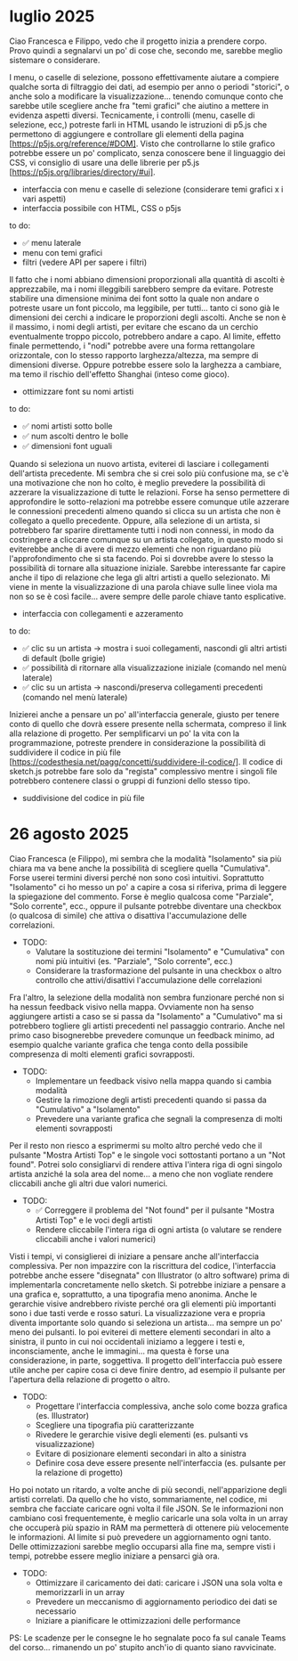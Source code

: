 # luglio 2025

Ciao Francesca e Filippo, vedo che il progetto inizia a prendere corpo. Provo quindi a segnalarvi un po' di cose che, secondo me, sarebbe meglio sistemare o considerare.

I menu, o caselle di selezione, possono effettivamente aiutare a compiere qualche sorta di filtraggio dei dati, ad esempio per anno o periodi "storici", o anche solo a modificare la visualizzazione... tenendo comunque conto che sarebbe utile scegliere anche fra "temi grafici" che aiutino a mettere in evidenza aspetti diversi. Tecnicamente, i controlli (menu, caselle di selezione, ecc,) potreste farli in HTML usando le istruzioni di p5.js che permettono di aggiungere e controllare gli elementi della pagina [https://p5js.org/reference/#DOM]. Visto che controllarne lo stile grafico potrebbe essere un po' complicato, senza conoscere bene il linguaggio dei CSS, vi consiglio di usare una delle librerie per p5.js [https://p5js.org/libraries/directory/#ui].

- interfaccia con menu e caselle di selezione (considerare temi grafici x i vari aspetti)
- interfaccia possibile con HTML, CSS o p5js

to do:
- ✅ menu laterale
- menu con temi grafici
- filtri (vedere API per sapere i filtri)

Il fatto che i nomi abbiano dimensioni proporzionali alla quantità di ascolti è apprezzabile, ma i nomi illeggibili sarebbero sempre da evitare. Potreste stabilire una dimensione minima dei font sotto la quale non andare o potreste usare un font piccolo, ma leggibile, per tutti... tanto ci sono già le dimensioni dei cerchi a indicare le proporzioni degli ascolti. Anche se non è il massimo, i nomi degli artisti, per evitare che escano da un cerchio eventualmente troppo piccolo, potrebbero andare a capo. Al limite, effetto finale permettendo, i "nodi" potrebbe avere una forma rettangolare orizzontale, con lo stesso rapporto larghezza/altezza, ma sempre di dimensioni diverse. Oppure potrebbe essere solo la larghezza a cambiare, ma temo il rischio dell'effetto Shanghai (inteso come gioco).

- ottimizzare font su nomi artisti

to do:
- ✅ nomi artisti sotto bolle
- ✅ num ascolti dentro le bolle
- ✅ dimensioni font uguali

Quando si seleziona un nuovo artista, eviterei di lasciare i collegamenti dell'artista precedente. Mi sembra che si crei solo più confusione ma, se c'è una motivazione che non ho colto, è meglio prevedere la possibilità di azzerare la visualizzazione di tutte le relazioni. Forse ha senso permettere di approfondire le sotto-relazioni ma potrebbe essere comunque utile azzerare le connessioni precedenti almeno quando si clicca su un artista che non è collegato a quello precedente. Oppure, alla selezione di un artista, si potrebbero far sparire direttamente tutti i nodi non connessi, in modo da costringere a cliccare comunque su un artista collegato, in questo modo si eviterebbe anche di avere di mezzo elementi che non riguardano più l'approfondimento che si sta facendo. Poi si dovrebbe avere lo stesso la possibilità di tornare alla situazione iniziale. Sarebbe interessante far capire anche il tipo di relazione che lega gli altri artisti a quello selezionato. Mi viene in mente la visualizzazione di una parola chiave sulle linee viola ma non so se è così facile... avere sempre delle parole chiave tanto esplicative.

- interfaccia con collegamenti e azzeramento

to do:
- ✅ clic su un artista -> mostra i suoi collegamenti, nascondi gli altri artisti di default (bolle grigie)
- ✅ possibilità di ritornare alla visualizzazione iniziale (comando nel menù laterale)
- ✅ clic su un artista -> nascondi/preserva collegamenti precedenti (comando nel menù laterale)

Inizierei anche a pensare un po' all'interfaccia generale, giusto per tenere conto di quello che dovrà essere presente nella schermata, compreso il link alla relazione di progetto. Per semplificarvi un po' la vita con la programmazione, potreste prendere in considerazione la possibilità di suddividere il codice in più file [https://codesthesia.net/pagg/concetti/suddividere-il-codice/]. Il codice di sketch.js potrebbe fare solo da "regista" complessivo mentre i singoli file potrebbero contenere classi o gruppi di funzioni dello stesso tipo.

- suddivisione del codice in più file

# 26 agosto 2025

Ciao Francesca (e Filippo), mi sembra che la modalità "Isolamento" sia più chiara ma va bene anche la possibilità di scegliere quella "Cumulativa". Forse userei termini diversi perché non sono così intuitivi. Soprattutto "Isolamento" ci ho messo un po' a capire a cosa si riferiva, prima di leggere la spiegazione del commento. Forse è meglio qualcosa come "Parziale", "Solo corrente", ecc., oppure il pulsante potrebbe diventare una checkbox (o qualcosa di simile) che attiva o disattiva l'accumulazione delle correlazioni.
- TODO:
  - Valutare la sostituzione dei termini "Isolamento" e "Cumulativa" con nomi più intuitivi (es. "Parziale", "Solo corrente", ecc.)
  - Considerare la trasformazione del pulsante in una checkbox o altro controllo che attivi/disattivi l'accumulazione delle correlazioni

Fra l'altro, la selezione della modalità non sembra funzionare perché non si ha nessun feedback visivo nella mappa. Ovviamente non ha senso aggiungere artisti a caso se si passa da "Isolamento" a "Cumulativo" ma si potrebbero togliere gli artisti precedenti nel passaggio contrario. Anche nel primo caso bisognerebbe prevedere comunque un feedback minimo, ad esempio qualche variante grafica che tenga conto della possibile compresenza di molti elementi grafici sovrapposti.      
- TODO:
  - Implementare un feedback visivo nella mappa quando si cambia modalità
  - Gestire la rimozione degli artisti precedenti quando si passa da "Cumulativo" a "Isolamento"
  - Prevedere una variante grafica che segnali la compresenza di molti elementi sovrapposti

Per il resto non riesco a esprimermi su molto altro perché vedo che il pulsante "Mostra Artisti Top" e le singole voci sottostanti portano a un "Not found". Potrei solo consigliarvi di rendere attiva l'intera riga di ogni singolo artista anziché la sola area del nome... a meno che non vogliate rendere cliccabili anche gli altri due valori numerici. 
- TODO:
  - ✅ Correggere il problema del "Not found" per il pulsante "Mostra Artisti Top" e le voci degli artisti
  - Rendere cliccabile l'intera riga di ogni artista (o valutare se rendere cliccabili anche i valori numerici)

Visti i tempi, vi consiglierei di iniziare a pensare anche all'interfaccia complessiva. Per non impazzire con la riscrittura del codice, l'interfaccia potrebbe anche essere "disegnata" con Illustrator (o altro software) prima di implementarla concretamente nello sketch. Si potrebbe iniziare a pensare a una grafica e, soprattutto, a una tipografia meno anonima. Anche le gerarchie visive andrebbero riviste perché ora gli elementi più importanti sono i due tasti verde e rosso saturi. La visualizzazione vera e propria diventa importante solo quando si seleziona un artista... ma sempre un po' meno dei pulsanti. Io poi eviterei di mettere elementi secondari in alto a sinistra, il punto in cui noi occidentali iniziamo a leggere i testi e, inconsciamente, anche le immagini... ma questa è forse una considerazione, in parte, soggettiva.
Il progetto dell'interfaccia può essere utile anche per capire cosa ci deve finire dentro, ad esempio il pulsante per l'apertura della relazione di progetto o altro.
- TODO:
  - Progettare l'interfaccia complessiva, anche solo come bozza grafica (es. Illustrator)
  - Scegliere una tipografia più caratterizzante
  - Rivedere le gerarchie visive degli elementi (es. pulsanti vs visualizzazione)
  - Evitare di posizionare elementi secondari in alto a sinistra
  - Definire cosa deve essere presente nell'interfaccia (es. pulsante per la relazione di progetto)

Ho poi notato un ritardo, a volte anche di più secondi, nell'apparizione degli artisti correlati. Da quello che ho visto, sommariamente, nel codice, mi sembra che facciate caricare ogni volta il file JSON. Se le informazioni non cambiano così frequentemente, è meglio caricarle una sola volta in un array che occuperà più spazio in RAM ma permetterà di ottenere più velocemente le informazioni. Al limite si può prevedere un aggiornamento ogni tanto. 
Delle ottimizzazioni sarebbe meglio occuparsi alla fine ma, sempre visti i tempi, potrebbe essere meglio iniziare a pensarci già ora.
- TODO:
  - Ottimizzare il caricamento dei dati: caricare i JSON una sola volta e memorizzarli in un array
  - Prevedere un meccanismo di aggiornamento periodico dei dati se necessario
  - Iniziare a pianificare le ottimizzazioni delle performance

PS: Le scadenze per le consegne le ho segnalate poco fa sul canale Teams del corso... rimanendo un po' stupito anch'io di quanto siano ravvicinate.